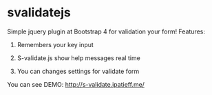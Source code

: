 # svalidatejs
Simple jquery plugin at Bootstrap 4 for validation your form!
Features:
1) Remembers your key input

2) S-validate.js show help messages real time

3) You can changes settings for validate form

You can see DEMO: http://s-validate.ipatieff.me/
